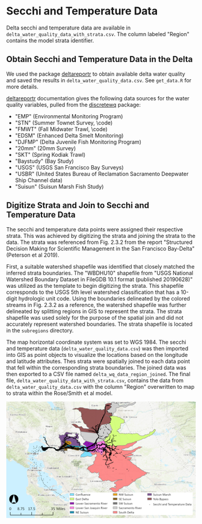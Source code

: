 # Secchi and Temperature Data

Delta secchi and temperature data are available in `delta_water_quality_data_with_strata.csv`. The column labeled "Region" contains the model strata identifier.

## Obtain Secchi and Temperature Data in the Delta

We used the package [deltareportr](https://github.com/sbashevkin/deltareportr) to obtain available delta water quality and saved the results in  `delta_water_quality_data.csv`. See `get_data.R` for more details.

[deltareportr](https://github.com/sbashevkin/deltareportr) documentation gives the following data sources for the water quality variables, pulled from the [discretewq](https://github.com/sbashevkin/discretewq/) package:
* "EMP" (Environmental Monitoring Program)
* "STN" (Summer Townet Survey, \code)
* "FMWT" (Fall Midwater Trawl, \code)
* "EDSM" (Enhanced Delta Smelt Monitoring)
* "DJFMP" (Delta Juvenile Fish Monitoring Program)
* "20mm" (20mm Survey)
* "SKT" (Spring Kodiak Trawl)
* "Baystudy" (Bay Study)
* "USGS" (USGS San Francisco Bay Surveys)
* "USBR" (United States Bureau of Reclamation Sacramento Deepwater Ship Channel data)
* "Suisun" (Suisun Marsh Fish Study)

## Digitize Strata and Join to Secchi and Temperature Data
The secchi and temperature data points were assigned their respective strata. This was achieved by digitizing the strata and joining the strata to the data. The strata was referenced from Fig. 2.3.2 from the report "Structured Decision Making for Scientific Management in the San Francisco Bay-Delta" (Peterson et al 2019).

First, a suitable watershed shapefile was identified that closely matched the inferred strata boundaries. The "WBDHU10" shapefile from "USGS National Watershed Boundary Dataset in FileGDB 10.1 format (published 20190628)" was utilized as the template to begin digitizing the strata. This shapefile corresponds to the USGS 5th level watershed classification that has a 10-digit hydrologic unit code. Using the boundaries delineated by the colored streams in Fig. 2.3.2 as a reference, the watershed shapefile was further delineated by splitting regions in GIS to represent the strata. The strata shapefile was used solely for the purpose of the spatial join and did not accurately represent watershed boundaries. The strata shapefile is located in the `subregions` directory.

The map horizontal coordinate system was set to WGS 1984. The secchi and temperature data (`delta_water_quality_data.csv`) was then imported into GIS as point objects to visualize the locations based on the longitude and latitude attributes. Thes strata were spatially joined to each data point that fell within the corresponding strata boundaries. The joined data was then exported to a CSV file named `delta_wq_data_region_joined`. The final file, `delta_water_quality_data_with_strata.csv`, contains the data from `delta_water_quality_data.csv` with the column "Region" overwritten to map to strata within the Rose/Smith et al model.

![](media/digitized_strata_regions.png)
